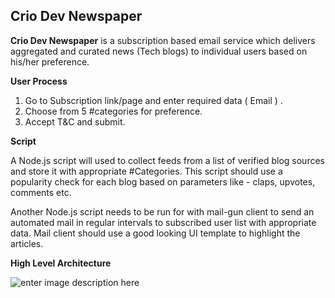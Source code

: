 ## Crio Dev Newspaper

**Crio Dev Newspaper** is a subscription based email service which delivers aggregated and curated news (Tech blogs) to individual users based on his/her preference. 

**User Process**

 1. Go to Subscription link/page and enter required data ( Email ) .
 2. Choose from 5 #categories for preference.
 3. Accept T&C and submit.

**Script**

A Node.js script will used to collect feeds from a list of verified blog sources and store it with appropriate #Categories. This script should use a popularity check for each blog based on parameters like - claps, upvotes, comments etc. 

Another Node.js script needs to be run for with mail-gun client to send an automated mail in regular intervals to subscribed user list with appropriate data. Mail client should use a good looking UI template to highlight the articles. 

**High Level Architecture**

![enter image description here](https://i.imgur.com/15oLusF.png)
